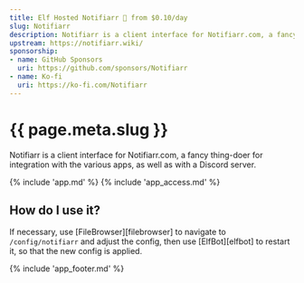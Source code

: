 ```yaml
---
title: Elf Hosted Notifiarr 🧝 from $0.10/day
slug: Notifiarr
description: Notifiarr is a client interface for Notifiarr.com, a fancy thing-doer for integration with the various apps, as well as with a Discord server
upstream: https://notifiarr.wiki/
sponsorship:
- name: GitHub Sponsors
  uri: https://github.com/sponsors/Notifiarr
- name: Ko-fi
  uri: https://ko-fi.com/Notifiarr
---
```


# {{ page.meta.slug }}

Notifiarr is a client interface for Notifiarr.com, a fancy thing-doer for integration with the various apps, as well as with a Discord server.

{% include 'app.md' %}
{% include 'app_access.md' %}

## How do I use it?

If necessary, use [FileBrowser][filebrowser] to navigate to `/config/notifiarr` and adjust the config, then use [ElfBot][elfbot] to restart it, so that the new config is applied.

{% include 'app_footer.md' %}